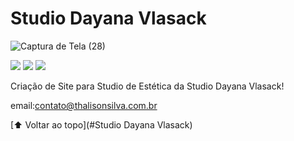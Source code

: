 # Studio Dayana Vlasack

<!---Esses são exemplos. Veja https://shields.io para outras pessoas ou para personalizar este conjunto de escudos. Você pode querer incluir dependências, status do projeto e informações de licença aqui--->

![Captura de Tela (28)](https://github.com/thalisonsilva/site-html-css-javascript/assets/129459647/e0553680-45d7-4b1b-8554-f03162498e2f)

<div>
     <img src="https://img.shields.io/badge/JavaScript-F7DF1E?style=for-the-badge&logo=javascript&logoColor=black"/>
     <img src="https://img.shields.io/badge/HTML5-E34F26?style=for-the-badge&logo=html5&logoColor=white" />
     <img src="https://img.shields.io/badge/CSS3-1572B6?style=for-the-badge&logo=css3&logoColor=white"/>
    
  </div>



<p>Criação de Site para Studio de Estética da Studio Dayana Vlasack!</p>

email:contato@thalisonsilva.com.br






[⬆ Voltar ao topo](#Studio Dayana Vlasack)<br>
